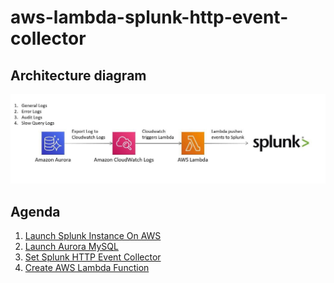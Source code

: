 # aws-lambda-splunk-http-event-collector
## Architecture diagram
![](./images/0.jpg)
## Agenda
1. [Launch Splunk Instance On AWS](./01-launch-splunk-instance-on-aws/README.md)
2. [Launch Aurora MySQL](./02-launch-aurora-mysql/README.md)
3. [Set Splunk HTTP Event Collector](./03-set-splunk-http-event-collector/README.md)
4. [Create AWS Lambda Function](./04-create-aws-lambda-function/README.md)
